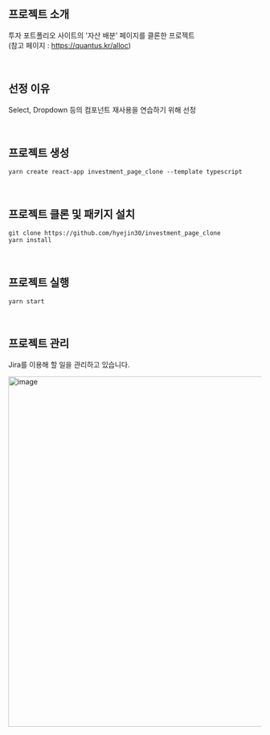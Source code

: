 ## 프로젝트 소개
투자 포트폴리오 사이트의 '자산 배분' 페이지를 클론한 프로젝트<br />
(참고 페이지 : https://quantus.kr/alloc)

<br />

## 선정 이유
Select, Dropdown 등의 컴포넌트 재사용을 연습하기 위해 선정

<br />

## 프로젝트 생성

```
yarn create react-app investment_page_clone --template typescript
```

<br />

## 프로젝트 클론 및 패키지 설치
```
git clone https://github.com/hyejin30/investment_page_clone
yarn install
```

<br />

## 프로젝트 실행

```
yarn start
```

<br />

## 프로젝트 관리
Jira를 이용해 할 일을 관리하고 있습니다.

<img width="697" alt="image" src="https://user-images.githubusercontent.com/98295004/213692592-d4615609-b08b-4c4d-9c9c-9b38cda6f348.png">
